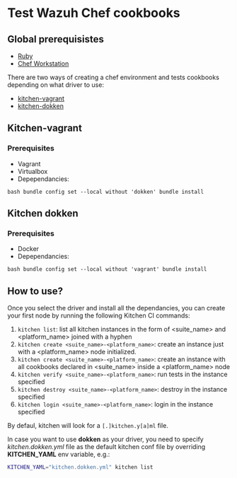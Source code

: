 # Test Wazuh Chef cookbooks

## Global prerequisistes
- [Ruby](https://www.ruby-lang.org/es/documentation/installation/)
- [Chef Workstation](https://downloads.chef.io/products/workstation)

There are two ways of creating a chef environment and tests cookbooks depending 
on what driver to use:

- [kitchen-vagrant](https://github.com/test-kitchen/kitchen-vagrant)
- [kitchen-dokken](https://github.com/test-kitchen/kitchen-dokken)

## Kitchen-vagrant

### Prerequisites
- Vagrant
- Virtualbox
- Depependancies: 

``bash
bundle config set --local without 'dokken'
bundle install
``

## Kitchen dokken

### Prerequisites
- Docker
- Depependancies: 

``bash
bundle config set --local without 'vagrant'
bundle install
``

## How to use?

Once you select the driver and install all the dependancies, you can create your first node by running the following Kitchen CI commands:

1. ``kitchen list``: list all kitchen instances in the form of \<suite_name\> and
\<platform_name\> joined with a hyphen
2. ``kitchen create <suite_name>-<platform_name>``: create an instance just with a \<platform_name\> node initialized.
3. ``kitchen create <suite_name>-<platform_name>``: create an instance with all cookbooks declared
in \<suite_name\> inside a \<platform_name\> node
4. ``kitchen verify <suite_name>-<platform_name>``: run tests in the instance specified
5. ``kitchen destroy <suite_name>-<platform_name>``: destroy in the instance specified
6. ``kitchen login <suite_name>-<platform_name>``: login in the instance specified

By defaul, kitchen will look for a ``[.]kitchen.y[a]ml`` file.

In case you want to use **dokken** as your driver, you need to specify *kitchen.dokken.yml* file as the default kitchen conf file by overriding **KITCHEN_YAML** env variable, 
e.g.:

```bash
KITCHEN_YAML="kitchen.dokken.yml" kitchen list
```
